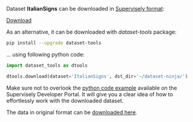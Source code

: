 Dataset **ItalianSigns** can be downloaded in [Supervisely format](https://developer.supervisely.com/api-references/supervisely-annotation-json-format):

 [Download](https://assets.supervisely.com/supervisely-supervisely-assets-public/teams_storage/c/t/gG/HHkr1USJlG3fVZ8NS8vspUvIw9mhMC3soZp75MFQ9dI1XOY8xA92Pnje5cmFZJxMjiCsEfTE9S6DiKWzYBwwOMbegiJDx1Wb82Oi5zn00XENvRreJWwJAqOqxcj6.tar)

As an alternative, it can be downloaded with *dataset-tools* package:
``` bash
pip install --upgrade dataset-tools
```

... using following python code:
``` python
import dataset_tools as dtools

dtools.download(dataset='ItalianSigns', dst_dir='~/dataset-ninja/')
```
Make sure not to overlook the [python code example](https://developer.supervisely.com/getting-started/python-sdk-tutorials/iterate-over-a-local-project) available on the Supervisely Developer Portal. It will give you a clear idea of how to effortlessly work with the downloaded dataset.

The data in original format can be [downloaded here](https://www.kaggle.com/datasets/officialprojecto/italiansigns/download?datasetVersionNumber=1).